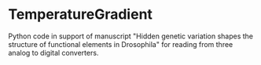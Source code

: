 # TemperatureGradient
Python code in support of manuscript "Hidden genetic variation shapes the structure of functional elements in Drosophila" for reading from three analog to digital converters.
